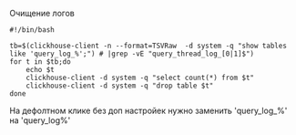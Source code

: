 Очищение логов

```
#!/bin/bash

tb=$(clickhouse-client -n --format=TSVRaw  -d system -q "show tables like 'query_log_%';") # |grep -vE "query_thread_log_[0|1]$")
for t in $tb;do 
	echo $t
	clickhouse-client -d system -q "select count(*) from $t"
	clickhouse-client -d system -q "drop table $t"
done
```

На дефолтном клике без доп настройек нужно заменить 'query_log_%' на  'query_log%'
